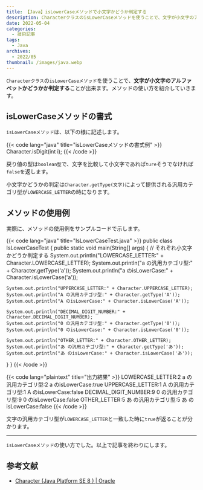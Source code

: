 ```yaml
---
title: 【Java】isLowerCaseメソッドで小文字かどうか判定する
description: CharacterクラスのisLowerCaseメソッドを使うことで、文字が小文字のアルファベットかどうかか判定することが出来ます。メソッドの使い方を紹介していきます。
date: 2022-05-04
categories: 
  - 技術記事
tags: 
  - Java
archives: 
  - 2022/05
thumbnail: /images/java.webp
---
```


`Characterクラス`の`isLowerCaseメソッド`を使うことで、**文字が小文字のアルファベットかどうかか判定する**ことが出来ます。メソッドの使い方を紹介していきます。

<!--more-->

## isLowerCaseメソッドの書式

`isLowerCaseメソッド`は、以下の様に記述します。

{{< code lang="java" title="isLowerCaseメソッドの書式例" >}}
Character.isDigit(int i);
{{< /code >}}

戻り値の型は`boolean型`で、文字を比較して小文字であれば`ture`そうでなければ`false`を返します。

小文字かどうかの判定は`Character.getType(文字)`によって提供される汎用カテゴリ型が`LOWERCASE_LETTER`の時になります。

## メソッドの使用例

実際に、メソッドの使用例をサンプルコードで示します。

{{< code lang="java" title="IsLowerCaseTest.java" >}}
public class IsLowerCaseTest {
  public static void main(String[] args) {
    // それぞれ小文字かどうか判定する
    System.out.println("LOWERCASE_LETTER:" + Character.LOWERCASE_LETTER);
    System.out.println("a の汎用カテゴリ型:" + Character.getType('a'));
    System.out.println("a のisLowerCase:" + Character.isLowerCase('a'));

    System.out.println("UPPERCASE_LETTER:" + Character.UPPERCASE_LETTER);
    System.out.println("A の汎用カテゴリ型:" + Character.getType('A'));
    System.out.println("A のisLowerCase:" + Character.isLowerCase('A'));

    System.out.println("DECIMAL_DIGIT_NUMBER:" + Character.DECIMAL_DIGIT_NUMBER);
    System.out.println("0 の汎用カテゴリ型:" + Character.getType('0'));
    System.out.println("0 のisLowerCase:" + Character.isLowerCase('0'));

    System.out.println("OTHER_LETTER:" + Character.OTHER_LETTER);
    System.out.println("あ の汎用カテゴリ型:" + Character.getType('あ'));
    System.out.println("あ のisLowerCase:" + Character.isLowerCase('あ'));
  }
}
{{< /code >}}

{{< code lang="plaintext" title="出力結果" >}}
LOWERCASE_LETTER:2
a の汎用カテゴリ型:2
a のisLowerCase:true
UPPERCASE_LETTER:1
A の汎用カテゴリ型:1
A のisLowerCase:false
DECIMAL_DIGIT_NUMBER:9
0 の汎用カテゴリ型:9
0 のisLowerCase:false
OTHER_LETTER:5
あ の汎用カテゴリ型:5
あ のisLowerCase:false
{{< /code >}}

文字の汎用カテゴリ型が`LOWERCASE_LETTER`と一致した時に`true`が返ることが分かります。

* * *

`isLowerCaseメソッド`の使い方でした。以上で記事を終わりにします。

## 参考文献

* [Character (Java Platform SE 8 ) | Oracle](https://docs.oracle.com/javase/jp/8/docs/api/java/lang/Character.html)
